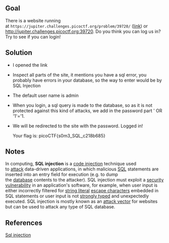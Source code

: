 ## Goal

There is a website running at `https://jupiter.challenges.picoctf.org/problem/39720/` ([link](https://jupiter.challenges.picoctf.org/problem/39720/)) or http://jupiter.challenges.picoctf.org:39720. Do you think you can log us in? Try to see if you can login!

## Solution

+ I opened the link
+ Inspect all parts of the site, it mentions you have a sql error, you probably have errors in your database, so the way to enter would be by SQL Injection
+ The default user name is admin
+ When you login, a sql query is made to the database, so as it is not protected against this kind of attacks, we add in the password part ' OR '1'='1.
+ We will be redirected to the site with the password.
	 Logged in!
	
	Your flag is: picoCTF{s0m3_SQL_c218b685}

## Notes

In computing, **SQL injection** is a [code injection](https://en.wikipedia.org/wiki/Code_injection "Code injection") technique used to [attack](https://en.wikipedia.org/wiki/Attack_(computing) "Attack (computing)") data-driven applications, in which malicious [SQL](https://en.wikipedia.org/wiki/SQL "SQL") statements are inserted into an entry field for execution (e.g. to dump the [database](https://en.wikipedia.org/wiki/Database "Database") contents to the attacker). SQL injection must exploit a [security vulnerability](https://en.wikipedia.org/wiki/Security_vulnerability "Security vulnerability") in an application's software, for example, when user input is either incorrectly filtered for [string literal](https://en.wikipedia.org/wiki/String_literal "String literal") [escape characters](https://en.wikipedia.org/wiki/Escape_sequence "Escape sequence") embedded in SQL statements or user input is not [strongly typed](https://en.wikipedia.org/wiki/Strongly-typed_programming_language "Strongly-typed programming language") and unexpectedly executed. SQL injection is mostly known as an [attack vector](https://en.wikipedia.org/wiki/Attack_vector "Attack vector") for websites but can be used to attack any type of SQL database.

## References
[Sql injection](https://en.wikipedia.org/wiki/SQL_injection#:~:text=SQL%20injection%20occurs%20when%20specially,SQL%20statement%20which%20is%20executed.)
